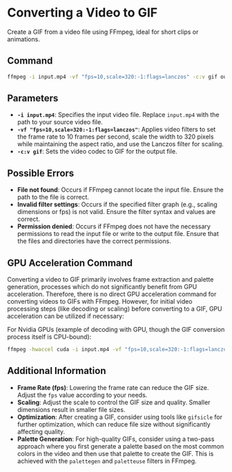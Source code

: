 # Converting a Video to GIF

Create a GIF from a video file using FFmpeg, ideal for short clips or animations.

## Command

```bash
ffmpeg -i input.mp4 -vf "fps=10,scale=320:-1:flags=lanczos" -c:v gif output.gif
```


## Parameters

- **`-i input.mp4`**: Specifies the input video file. Replace `input.mp4` with the path to your source video file.
- **`-vf "fps=10,scale=320:-1:flags=lanczos"`**: Applies video filters to set the frame rate to 10 frames per second, scale the width to 320 pixels while maintaining the aspect ratio, and use the Lanczos filter for scaling.
- **`-c:v gif`**: Sets the video codec to GIF for the output file.

## Possible Errors

- **File not found**: Occurs if FFmpeg cannot locate the input file. Ensure the path to the file is correct.
- **Invalid filter settings**: Occurs if the specified filter graph (e.g., scaling dimensions or fps) is not valid. Ensure the filter syntax and values are correct.
- **Permission denied**: Occurs if FFmpeg does not have the necessary permissions to read the input file or write to the output file. Ensure that the files and directories have the correct permissions.

## GPU Acceleration Command

Converting a video to GIF primarily involves frame extraction and palette generation, processes which do not significantly benefit from GPU acceleration. Therefore, there is no direct GPU acceleration command for converting videos to GIFs with FFmpeg. However, for initial video processing steps (like decoding or scaling) before converting to a GIF, GPU acceleration can be utilized if necessary:

For Nvidia GPUs (example of decoding with GPU, though the GIF conversion process itself is CPU-bound):

```bash
ffmpeg -hwaccel cuda -i input.mp4 -vf "fps=10,scale=320:-1:flags=lanczos,format=rgb24" -c:v gif output.gif
```


## Additional Information

- **Frame Rate (fps)**: Lowering the frame rate can reduce the GIF size. Adjust the `fps` value according to your needs.
- **Scaling**: Adjust the scale to control the GIF size and quality. Smaller dimensions result in smaller file sizes.
- **Optimization**: After creating a GIF, consider using tools like `gifsicle` for further optimization, which can reduce file size without significantly affecting quality.
- **Palette Generation**: For high-quality GIFs, consider using a two-pass approach where you first generate a palette based on the most common colors in the video and then use that palette to create the GIF. This is achieved with the `palettegen` and `paletteuse` filters in FFmpeg.
